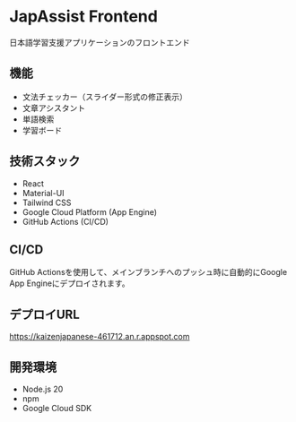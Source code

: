 # JapAssist Frontend

日本語学習支援アプリケーションのフロントエンド

## 機能

- 文法チェッカー（スライダー形式の修正表示）
- 文章アシスタント
- 単語検索
- 学習ボード

## 技術スタック

- React
- Material-UI
- Tailwind CSS
- Google Cloud Platform (App Engine)
- GitHub Actions (CI/CD)

## CI/CD

GitHub Actionsを使用して、メインブランチへのプッシュ時に自動的にGoogle App Engineにデプロイされます。

## デプロイURL

https://kaizenjapanese-461712.an.r.appspot.com

## 開発環境

- Node.js 20
- npm
- Google Cloud SDK 